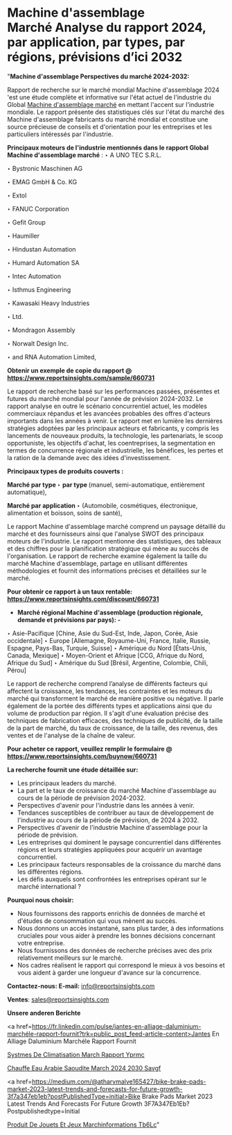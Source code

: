 # Machine d'assemblage Marché Analyse du rapport 2024, par application, par types, par régions, prévisions d’ici 2032

"<strong>Machine d'assemblage Perspectives du marché 2024-2032:</strong>

Rapport de recherche sur le marché mondial Machine d'assemblage 2024 'est une étude complète et informative sur l'état actuel de l'industrie du Global <a href=https://www.reportsinsights.com/sample/660731>Machine d'assemblage marché</a> en mettant l'accent sur l'industrie mondiale. Le rapport présente des statistiques clés sur l'état du marché des Machine d'assemblage fabricants du marché mondial et constitue une source précieuse de conseils et d'orientation pour les entreprises et les particuliers intéressés par l'industrie.

<strong>Principaux moteurs de l'industrie mentionnés dans le rapport Global Machine d'assemblage marché</strong> :
‣ A UNO TEC S.R.L.

‣ Bystronic Maschinen AG

‣ EMAG GmbH &amp; Co. KG

‣ Extol

‣ FANUC Corporation

‣ Gefit Group

‣ Haumiller

‣ Hindustan Automation

‣ Humard Automation SA

‣ Intec Automation

‣ Isthmus Engineering

‣ Kawasaki Heavy Industries

‣ Ltd.

‣ Mondragon Assembly

‣ Norwalt Design Inc.

‣ and RNA Automation Limited,

<strong>Obtenir un exemple de copie du rapport @ <a href=https://www.reportsinsights.com/sample/660731>https://www.reportsinsights.com/sample/660731</a></strong>

Le rapport de recherche basé sur les performances passées, présentes et futures du marché mondial pour l'année de prévision 2024-2032. Le rapport analyse en outre le scénario concurrentiel actuel, les modèles commerciaux répandus et les avancées probables des offres d'acteurs importants dans les années à venir. Le rapport met en lumière les dernières stratégies adoptées par les principaux acteurs et fabricants, y compris les lancements de nouveaux produits, la technologie, les partenariats, le scoop opportuniste, les objectifs d'achat, les coentreprises, la segmentation en termes de concurrence régionale et industrielle, les bénéfices, les pertes et la ration de la demande avec des idées d'investissement.

<strong>Principaux types de produits couverts :</strong>

<strong>Marché par type </strong>
‣ <strong> par type </strong> (manuel, semi-automatique, entièrement automatique),

<strong>Marché par application </strong>
‣ (Automobile, cosmétiques, électronique, alimentation et boisson, soins de santé),

Le rapport Machine d'assemblage marché comprend un paysage détaillé du marché et des fournisseurs ainsi que l'analyse SWOT des principaux moteurs de l'industrie. Le rapport mentionne des statistiques, des tableaux et des chiffres pour la planification stratégique qui mène au succès de l'organisation. Le rapport de recherche examine également la taille du marché Machine d'assemblage, partage en utilisant différentes méthodologies et fournit des informations précises et détaillées sur le marché.

<strong>Pour obtenir ce rapport à un taux rentable: <a href=https://www.reportsinsights.com/discount/660731>https://www.reportsinsights.com/discount/660731</a></strong>
<ul>
  <li><strong>Marché régional Machine d'assemblage (production régionale, demande et prévisions par pays): -</strong></li>
</ul>
‣ Asie-Pacifique [Chine, Asie du Sud-Est, Inde, Japon, Corée, Asie occidentale]
‣ Europe [Allemagne, Royaume-Uni, France, Italie, Russie, Espagne, Pays-Bas, Turquie, Suisse]
‣ Amérique du Nord [États-Unis, Canada, Mexique]
‣ Moyen-Orient et Afrique [CCG, Afrique du Nord, Afrique du Sud]
‣ Amérique du Sud [Brésil, Argentine, Colombie, Chili, Pérou]

Le rapport de recherche comprend l’analyse de différents facteurs qui affectent la croissance, les tendances, les contraintes et les moteurs du marché qui transforment le marché de manière positive ou négative. Il parle également de la portée des différents types et applications ainsi que du volume de production par région. Il s'agit d'une évaluation précise des techniques de fabrication efficaces, des techniques de publicité, de la taille de la part de marché, du taux de croissance, de la taille, des revenus, des ventes et de l'analyse de la chaîne de valeur.

<strong>Pour acheter ce rapport, veuillez remplir le formulaire @   <a href=https://www.reportsinsights.com/buynow/660731>https://www.reportsinsights.com/buynow/660731</a></strong>

<strong>La recherche fournit une étude détaillée sur:</strong>
<ul>
  <li>Les principaux leaders du marché.</li>
  <li>La part et le taux de croissance du marché Machine d'assemblage au cours de la période de prévision 2024-2032.</li>
  <li>Perspectives d'avenir pour l'industrie dans les années à venir.</li>
  <li>Tendances susceptibles de contribuer au taux de développement de l'industrie au cours de la période de prévision, de 2024 à 2032.</li>
  <li>Perspectives d'avenir de l'industrie Machine d'assemblage pour la période de prévision.</li>
  <li>Les entreprises qui dominent le paysage concurrentiel dans différentes régions et leurs stratégies appliquées pour acquérir un avantage concurrentiel.</li>
  <li>Les principaux facteurs responsables de la croissance du marché dans les différentes régions.</li>
  <li>Les défis auxquels sont confrontées les entreprises opérant sur le marché international ?</li>
</ul>
<strong>Pourquoi nous choisir:</strong>
<ul>
  <li>Nous fournissons des rapports enrichis de données de marché et d'études de consommation qui vous mènent au succès.</li>
  <li>Nous donnons un accès instantané, sans plus tarder, à des informations cruciales pour vous aider à prendre les bonnes décisions concernant votre entreprise.</li>
  <li>Nous fournissons des données de recherche précises avec des prix relativement meilleurs sur le marché.</li>
  <li>Nos cadres réalisent le rapport qui correspond le mieux à vos besoins et vous aident à garder une longueur d'avance sur la concurrence.</li>
</ul>
<strong>Contactez-nous:
</strong><strong>E-mail:</strong> <a href=mailto:info@reportsinsights.com>info@reportsinsights.com</a>

<strong>Ventes</strong>: <a href=mailto:sales@reportsinsights.com>sales@reportsinsights.com</a>

<strong>Unsere anderen Berichte</strong>

<a href=https://fr.linkedin.com/pulse/jantes-en-alliage-daluminium-marchéle-rapport-fournit?trk=public_post_feed-article-content>Jantes En Alliage Daluminium Marchéle Rapport Fournit</a>

<a href=https://www.linkedin.com/pulse/syst%C3%A8mes-de-climatisation-march%C3%A9-rapport-yprmc/>Systmes De Climatisation March Rapport Yprmc</a>

<a href=https://www.linkedin.com/pulse/chauffe-eau-arabie-saoudite-march%C3%A9-2024-2030-savgf/>Chauffe Eau Arabie Saoudite March 2024 2030 Savgf</a>

<a href=https://medium.com/@atharvmalve165427/bike-brake-pads-market-2023-latest-trends-and-forecasts-for-future-growth-3f7a347eb1eb?postPublishedType=initial>Bike Brake Pads Market 2023 Latest Trends And Forecasts For Future Growth 3F7A347Eb1Eb?Postpublishedtype=Initial</a>

<a href=https://www.linkedin.com/pulse/produit-de-jouets-et-jeux-march%C3%A9informations-tb6lc/>Produit De Jouets Et Jeux Marchinformations Tb6Lc</a>"
